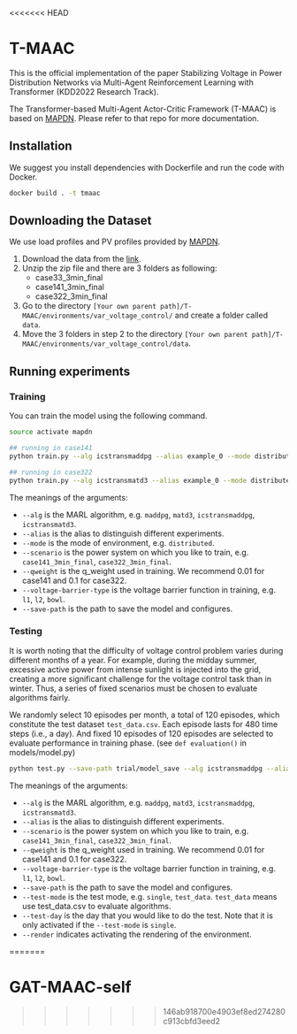 <<<<<<< HEAD
# T-MAAC
This is the official implementation of the paper Stabilizing Voltage in Power Distribution Networks via
Multi-Agent Reinforcement Learning with Transformer (KDD2022 Research Track).

The Transformer-based Multi-Agent Actor-Critic Framework (T-MAAC) is based on [MAPDN](https://github.com/Future-Power-Networks/MAPDN). Please refer to that repo for more documentation.

## Installation

We suggest you install dependencies with Dockerfile and run the code with Docker.
```bash
docker build . -t tmaac
```

## Downloading the Dataset
We use load profiles and PV profiles provided by [MAPDN](https://github.com/Future-Power-Networks/MAPDN).
1. Download the data from the [link](https://drive.google.com/file/d/1ry0-K5M-YMw7TcQQYeFb7U-pYvdWKm9A/view?usp=sharing).
2. Unzip the zip file and there are 3 folders as following:
    * case33_3min_final
    * case141_3min_final
    * case322_3min_final
3. Go to the directory ``[Your own parent path]/T-MAAC/environments/var_voltage_control/`` and create a folder called ``data``.
4. Move the 3 folders in step 2 to the directory ``[Your own parent path]/T-MAAC/environments/var_voltage_control/data``.

## Running experiments
### Training
You can train the model using the following command.
```bash
source activate mapdn

## running in case141
python train.py --alg icstransmaddpg --alias example_0 --mode distributed --scenario case141_3min_final --qweight 0.01 --voltage-barrier-type l2 --save-path trial

## running in case322
python train.py --alg icstransmatd3 --alias example_0 --mode distributed --scenario case141_3min_final --qweight 0.1 --voltage-barrier-type l2 --save-path trial
```
The meanings of the arguments:
* `--alg` is the MARL algorithm, e.g. `maddpg`, `matd3`, `icstransmaddpg`, `icstransmatd3`.
* `--alias` is the alias to distinguish different experiments.
* `--mode` is the mode of environment, e.g. `distributed`.
* `--scenario` is the power system on which you like to train, e.g. `case141_3min_final`, `case322_3min_final`.
* `--qweight` is the q_weight used in training. We recommend 0.01 for case141 and 0.1 for case322.
* `--voltage-barrier-type` is the voltage barrier function in training, e.g. `l1`, `l2`, `bowl`.
* `--save-path` is the path to save the model and configures.

### Testing
It is worth noting that the difficulty of voltage control problem varies during different months of a year. For example, during the midday summer, excessive active power from intense sunlight is injected into the grid, creating a more significant challenge for the voltage control task than in winter. Thus, a series of fixed scenarios must be chosen to evaluate algorithms fairly.

We randomly select 10 episodes per month, a total of 120 episodes, which constitute the test dataset `test_data.csv`. Each episode lasts for 480 time steps (i.e., a day). And fixed 10 episodes of 120 episodes are selected to evaluate performance in training phase. (see `def evaluation()` in models/model.py)

```bash
python test.py --save-path trial/model_save --alg icstransmaddpg --alias example_0 --scenario case141_3min_final --qweight 0.01 --voltage-barrier-type l2 --test-mode test_data
```
The meanings of the arguments:
* `--alg` is the MARL algorithm, e.g. `maddpg`, `matd3`, `icstransmaddpg`, `icstransmatd3`.
* `--alias` is the alias to distinguish different experiments.
* `--scenario` is the power system on which you like to train, e.g. `case141_3min_final`, `case322_3min_final`.
* `--qweight` is the q_weight used in training. We recommend 0.01 for case141 and 0.1 for case322.
* `--voltage-barrier-type` is the voltage barrier function in training, e.g. `l1`, `l2`, `bowl`.
* `--save-path` is the path to save the model and configures.
* `--test-mode` is the test mode, e.g. `single`, `test_data`. `test_data` means use test_data.csv to evaluate algorithms.
* `--test-day` is the day that you would like to do the test. Note that it is only activated if the `--test-mode` is `single`.
* `--render` indicates activating the rendering of the environment.

=======
# GAT-MAAC-self
>>>>>>> 146ab918700e4903ef8ed274280c913cbfd3eed2
